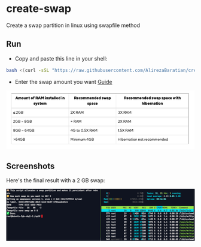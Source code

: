 # create-swap

Create a swap partition in linux using swapfile method

## Run

- Copy and paste this line in your shell:

```bash
bash <(curl -sSL "https://raw.githubusercontent.com/AlirezaBaratian/create-swap/main/create_swap.sh")
```

- Enter the swap amount you want [Guide](https://opensource.com/article/19/2/swap-space-poll)

![Swap size guide](./swap-sieze-guide.png)

## Screenshots

Here's the final result with a 2 GB swap:

![result](./result.png)
